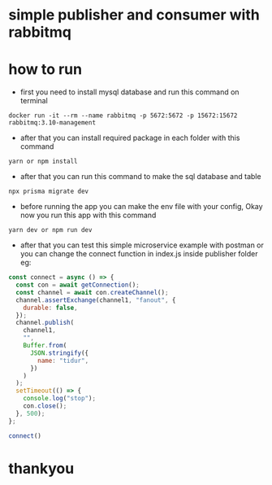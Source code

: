 # simple publisher and consumer with rabbitmq

# how to run
- first you need to install mysql database and run this command on terminal
```
docker run -it --rm --name rabbitmq -p 5672:5672 -p 15672:15672 rabbitmq:3.10-management
```
- after that you can install required package in each folder with this command
```
yarn or npm install
```
- after that you can run this command to make the sql database and table
```
npx prisma migrate dev
```
- before running the app you can make the env file with your config, Okay now you run this app with this command
```
yarn dev or npm run dev
```

- after that you can test this simple microservice example with postman or you can change the connect function in index.js inside publisher folder eg:

```js
const connect = async () => {
  const con = await getConnection();
  const channel = await con.createChannel();
  channel.assertExchange(channel1, "fanout", {
    durable: false,
  });
  channel.publish(
    channel1,
    "",
    Buffer.from(
      JSON.stringify({
        name: "tidur",
      })
    )
  );
  setTimeout(() => {
    console.log("stop");
    con.close();
  }, 500);
};

connect()
```

# thankyou